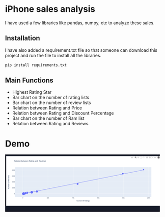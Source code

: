 # iPhone sales analysis

I have used a few libraries like pandas, numpy, etc to analyze these sales.

## Installation

I have also added a requirement.txt file so that someone can download this project and run the file to install all the libraries.

```bash
pip install requirements.txt
```

## Main Functions

- Highest Rating Star
- Bar chart on the number of rating lists
- Bar chart on the number of review lists
- Relation between Rating and Price
- Relation between Rating and Discount Percentage
- Bar chart on the number of Ram list
- Relation between Rating and Reviews

# Demo

![alt text](image.png)
